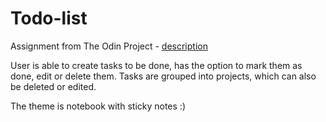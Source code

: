 # Todo-list
Assignment from The Odin Project - [description](https://www.theodinproject.com/lessons/node-path-javascript-todo-list)

User is able to create tasks to be done, has the option to mark them as done, edit or delete them.
Tasks are grouped into projects, which can also be deleted or edited.

The theme is notebook with sticky notes :) 
